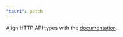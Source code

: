 ```yaml
---
"tauri": patch
---
```


Align HTTP API types with the [documentation](https://tauri.studio/en/docs/api/js#http).
